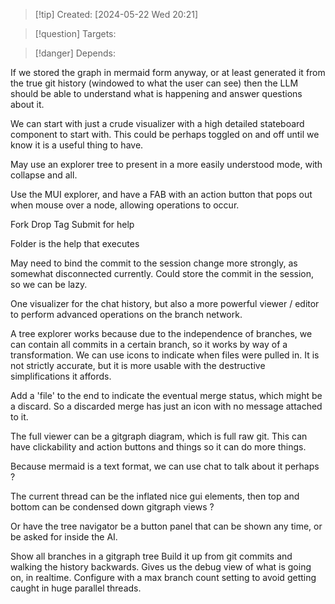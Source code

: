 
>[!tip] Created: [2024-05-22 Wed 20:21]

>[!question] Targets: 

>[!danger] Depends: 

If we stored the graph in mermaid form anyway, or at least generated it from the true git history (windowed to what the user can see) then the LLM should be able to understand what is happening and answer questions about it.

We can start with just a crude visualizer with a high detailed stateboard component to start with.
This could be perhaps toggled on and off until we know it is a useful thing to have.

May use an explorer tree to present in a more easily understood mode, with collapse and all.

Use the MUI explorer, and have a FAB with an action button that pops out when mouse over a node, allowing operations to occur.

Fork
Drop
Tag
Submit for help

Folder is the help that executes

May need to bind the commit to the session change more strongly, as somewhat disconnected currently.  Could store the commit in the session, so we can be lazy.

One visualizer for the chat history, but also a more powerful viewer / editor to perform advanced operations on the branch network.

A tree explorer works because due to the independence of branches, we can contain all commits in a certain branch, so it works by way of a transformation.  We can use icons to indicate when files were pulled in.  It is not strictly accurate, but it is more usable with the destructive simplifications it affords.

Add a 'file' to the end to indicate the eventual merge status, which might be a discard.  So a discarded merge has just an icon with no message attached to it.

The full viewer can be a gitgraph diagram, which is full raw git.  This can have clickability and action buttons and things so it can do more things.

Because mermaid is a text format, we can use chat to talk about it perhaps ?

The current thread can be the inflated nice gui elements, then top and bottom can be condensed down gitgraph views ?

Or have the tree navigator be a button panel that can be shown any time, or be asked for inside the AI.

Show all branches in a gitgraph tree
Build it up from git commits and walking the history backwards.
Gives us the debug view of what is going on, in realtime.
Configure with a max branch count setting to avoid getting caught in huge parallel threads.